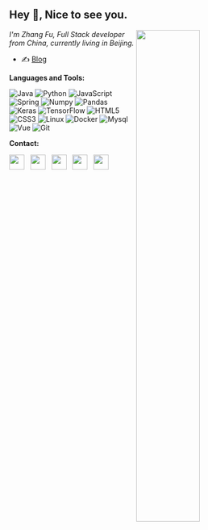 ## Hey 👋, Nice to see you.

<p>
<img align="right" width="50%" src="https://github-readme-stats.vercel.app/api?username=wallace46886799&show_icons=true&icon_color=CE1D2D&text_color=718096&bg_color=ffffff&hide_title=true" />


*I'm Zhang Fu, Full Stack developer from  China, currently living in  Beijing.*

- ✍️ [Blog](https://wallace46886799.github.io/)

</p>

**Languages and Tools:**  

<p>
  <img alt="Java" src="https://img.shields.io/badge/-Java-ED8B00?style=flat-square&logo=java&logoColor=white" />
  <img alt="Python" src="https://img.shields.io/badge/python-3670A0?style=flat-square&logo=python&logoColor=white" />
  <img alt="JavaScript" src="https://img.shields.io/badge/-JavaScript%20-%23323330.svg?style=flat-square&logo=javascript&logoColor=white" />
  <img alt="Spring" src="https://img.shields.io/badge/spring-%236DB33F.svg?style=flat-square&logo=spring&logoColor=white" />
  <img alt="Numpy" src="https://img.shields.io/badge/numpy-%23013243.svg?style=flat-square&logo=numpy&logoColor=white" />
  <img alt="Pandas" src="https://img.shields.io/badge/pandas-%23150458.svg?style=flat-square&logo=pandas&logoColor=white" />
  <img alt="Keras" src="https://img.shields.io/badge/Keras-%23D00000.svg?style=flat-square&logo=Keras&logoColor=white" />
  <img alt="TensorFlow" src="https://img.shields.io/badge/TensorFlow-%23FF6F00.svg?style=flat-square&logo=TensorFlow&logoColor=white" />
  <img alt="HTML5" src="https://img.shields.io/badge/-HTML5-E34F26?style=flat-square&logo=html5&logoColor=white" />
  <img alt="CSS3" src="https://img.shields.io/badge/-CSS3-23272A?style=flat-square&logo=css3&logoColor=white" />
  <img alt="Linux" src="https://img.shields.io/badge/-Linux-5849BE?style=flat-square&logo=linux&logoColor=white" />
  <img alt="Docker" src="https://img.shields.io/badge/-Docker-46a2f1?style=flat-square&logo=docker&logoColor=white" />
  <img alt="Mysql" src="https://img.shields.io/badge/-Mysql-4479A1?style=flat-square&logo=mysql&logoColor=white" />
  <img alt="Vue" src="https://img.shields.io/badge/-Vue%20-%2335495e.svg?&style=flat-square&logo=vue.js&logoColor=white"/>
  <img alt="Git" src="https://img.shields.io/badge/-Git-F05032?style=flat-square&logo=git&logoColor=white" />  
</p>


**Contact:**

<p>
<a title="Github" href="https://github.com/wallace46886799" target="_blank"><img height="30" src="https://oss.fuzui.net/logo/github.svg" target="_blank"></a>&nbsp;&nbsp;
<a title="Gitee" href="https://gitee.com/wallace46886799" target="_blank"><img height="30" src="https://oss.fuzui.net/logo/gitee.svg"></a>&nbsp;&nbsp;
<a title="Email:46886799@163.com" href="mailto:46886799@163.com" target="_blank"><img height="30" src="https://oss.fuzui.net/logo/mail.svg"></a>&nbsp;&nbsp;
<a title="Wechat:46886799" href="https://cdn.fuzui.net/qrcode/wx.png" target="_blank"><img height="30" src="https://oss.fuzui.net/logo/weixin.svg"></a>&nbsp;&nbsp;
<a title="QQ:46886799" href="http://wpa.qq.com/msgrd?v=3&uin=46886799&site=qq&menu=yes" target="_blank"><img height="30" src="https://oss.fuzui.net/logo/qq.svg"></a>&nbsp;&nbsp;
</p>

